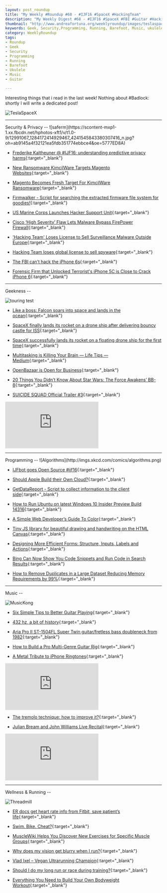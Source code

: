 ```yaml
---
layout: post_roundup
title: "My Weekly #Roundup #68 - #IJF16 #SpaceX #HackingTeam"
description: "My Weekly Digest #68 - #IJF16 #SpaceX #FBI #Guitar #HackingTeam"
thumbnail: "http://www.andreafortuna.org/weeklyroundup/images/teslaspacex.jpg"
keywords: Geek, Security,Programming, Running, Barefoot, Music, ukulele, transcription, guitar, hackingteam, tremolo, spacex, ijf16, ijf16bot, fbi, apple, ransomware
category: WeeklyRoundup
tags: 
- Roundup
- Geek
- Security
- Programming
- Running
- Barefoot
- Ukulele
- Music
- Guitar

---
```

Interesting things that i read in the last week! Nothing about #Badlock: shortly I will write a dedicated post! 

![TeslaSpaceX](http://www.andreafortuna.org/weeklyroundup/images/teslaspacex.jpg)
<!-- more -->
<hr/>
Security & Privacy
--
![saferm](https://scontent-mxp1-1.xx.fbcdn.net/hphotos-xft1/v/t1.0-9/12991067_1284172414929467_4241545843380307416_n.jpg?oh=ab9145a4f32121ea5fdb351774ebbce4&oe=5777ED8A)

- [Frederike Kaltheuner @ #IJF16: understanding predictive privacy harms](http://www.andreafortuna.org/security/2016/04/11/understanding-predictive-privacy-harms/){:target="_blank"}

- [New Ransomware KimcilWare Targets Magento Websites](http://threatpost.com/new-ransomware-kimcilware-targets-magento-websites/117124/){:target="_blank"}

- [Magento Becomes Fresh Target For KimcilWare Ransomware](https://packetstormsecurity.com/news/view/26492/Magento-Becomes-Fresh-Target-For-KimcilWare-Ransomware.html){:target="_blank"}

- [Firmwalker - Script for searching the extracted firmware file system for goodies!](http://www.kitploit.com/2016/03/firmwalker-script-for-searching.html){:target="_blank"}

- [US Marine Corps Launches Hacker Support Unit](https://packetstormsecurity.com/news/view/26490/US-Marine-Corps-Launches-Hacker-Support-Unit.html){:target="_blank"}

- [Cisco ‘High Severity’ Flaw Lets Malware Bypass FirePower Firewall](http://threatpost.com/cisco-high-severity-flaw-lets-malware-bypass-firepower-firewall/117165/){:target="_blank"}

- ['Hacking Team' Loses License to Sell Surveillance Malware Outside Europe](http://thehackernews.com/2016/04/hacking-team-loses-license-to-sell.html){:target="_blank"}

- [Hacking Team loses global license to sell spyware](https://nakedsecurity.sophos.com/2016/04/08/hacking-team-loses-global-license-to-sell-spyware/){:target="_blank"}

- [The FBI can’t hack the iPhone 6s](http://bgr.com/2016/04/07/iphone-6s-fbi-hack/){:target="_blank"}

- [Forensic Firm that Unlocked Terrorist's iPhone 5C is Close to Crack iPhone 6](http://thehackernews.com/2016/04/fbi-hack-iphone-6.html){:target="_blank"}


<hr/>
Geekness
--

![touring test](http://www.commitstrip.com/wp-content/uploads/2016/04/Strip-Test-Turing-inverse-650-finalenglish.jpg)

- [Like a boss: Falcon soars into space and lands in the ocean](http://arstechnica.com/science/2016/04/like-a-boss-falcon-soars-into-space-and-lands-in-the-ocean/){:target="_blank"}

- [SpaceX finally lands its rocket on a drone ship after delivering bouncy castle for ISS](http://thenextweb.com/insider/2016/04/08/spacex-just-landed-reusable-rocket-drone-ship/){:target="_blank"}

- [SpaceX successfully lands its rocket on a floating drone ship for the first time](http://recode.net/2016/04/08/spacex-successful-ocean-landing/){:target="_blank"}

- [Multitasking is Killing Your Brain — Life Tips — Medium](https://medium.com/life-tips/multitasking-is-killing-your-brain-79104e62e930){:target="_blank"}

- [OpenBazaar is Open for Business](https://blog.openbazaar.org/openbazaar-is-open-for-business/){:target="_blank"}

- [20 Things You Didn’t Know About Star Wars: The Force Awakens’ BB-8](http://feeds.wired.com/c/35185/f/661370/s/4eeb6f26/sc/28/l/0L0Swired0N0C20A160C0A40Cbb0E80Edata0Eattack0C/story01.htm){:target="_blank"}

- [SUICIDE SQUAD Official Trailer #3](https://www.geeksaresexy.net/2016/04/10/suicide-squad-official-trailer-3-video/){:target="_blank"}

<div class="video-container">
<iframe src="https://www.youtube.com/embed/HWvzhfI4SuM" frameborder="0" allowfullscreen></iframe>
</div>


<hr/>
Programming
--
![Algorithms](http://imgs.xkcd.com/comics/algorithms.png)

- [IJFbot goes Open Source #ijf16](https://medium.com/@journalismfest/ijfbot-goes-open-source-ijf16-8f2783f70a43){:target="_blank"}
 
- [Should Apple Build their Own Cloud?](http://highscalability.com/blog/2016/3/30/should-apple-build-their-own-cloud.html){:target="_blank"}

- [GetDataReport - Script to collect information to the client side](http://www.kitploit.com/2016/04/getdatareport-script-to-collect.html){:target="_blank"}

- [How to Run Ubuntu on latest Windows 10 Insider Preview Build 14316](http://thehackernews.com/2016/04/how-to-run-ubuntu-on-windows-10.html){:target="_blank"}

- [A Simple Web Developer’s Guide To Color](https://www.smashingmagazine.com/2016/04/web-developer-guide-color/){:target="_blank"}

- [Tiny JS library for beautiful drawing and handwriting on the HTML Canvas](https://github.com/jakubfiala/atrament.js){:target="_blank"}

- [Designing More Efficient Forms: Structure, Inputs, Labels and Actions](https://uxplanet.org/designing-more-efficient-forms-structure-inputs-labels-and-actions-e3a47007114f?gi=9390d61bc9a9){:target="_blank"}

- [Bing Can Now Show You Code Snippets and Run Code in Search Results](http://lifehacker.com/bing-can-now-show-you-code-snippets-and-run-code-in-sea-1769848113){:target="_blank"}

- [How to Remove Duplicates in a Large Dataset Reducing Memory Requirements by 99%](http://highscalability.com/blog/2016/4/4/how-to-remove-duplicates-in-a-large-dataset-reducing-memory.html){:target="_blank"}

<hr/>
Music
--

![MusicKong](https://scontent-mxp1-1.xx.fbcdn.net/hphotos-xal1/v/t1.0-9/12512722_1111144445573944_7542108318655524856_n.jpg?oh=a0a83250e195d50ec71d237e11f17689&oe=57BE99DE)

- [Six Simple Tips to Better Guitar Playing](http://www.guitarworld.com/six-tips-better-guitar-playing/25475){:target="_blank"}

- [432 hz, a bit of history](http://www.classical-guitar-music.com/432-hz/432-hz-a-bit-of-history/){:target="_blank"}

- [Aria Pro II ST-1504FL Super Twin guitar/fretless bass doubleneck from 1982](http://guitarz.blogspot.com/2016/04/aria-pro-ii-st-1504fl-super-twin.html){:target="_blank"}

- [How to Build a Pro Multi-Genre Guitar Rig](http://www.guitarworld.com/gear-amplifiers-effects/how-build-pro-multi-genre-guitar-rig/28983){:target="_blank"}

- [A Metal Tribute to iPhone Ringtones](https://www.youtube.com/watch?v=QW2TfV20FXY){:target="_blank"}

<div class="video-container">
<iframe src="https://www.youtube.com/embed/QW2TfV20FXY" frameborder="0" allowfullscreen></iframe>
</div>


- [The tremolo technique: how to improve it?](http://www.andreafortuna.org/guitar/2016/04/14/tremolo-technique/){:target="_blank"}

- [Julian Bream and John Williams Live Recital](http://www.classical-guitar-music.com/ensemble/guitar-duo/video-julian-bream-john-williams-live-recital/){:target="_blank"}																									

<div class="video-container">
<iframe src="https://www.youtube.com/embed/T1i_2HYmJkA" frameborder="0" allowfullscreen></iframe>
</div>

<hr/>
Wellness & Running  
--

![Threadmill](http://media.giphy.com/media/dHNLqWgiRADuM/giphy.gif)

- [ER docs get heart rate info from Fitbit, save patient’s life](http://arstechnica.com/science/2016/04/er-docs-get-heart-rate-info-from-fitbit-save-patients-life/){:target="_blank"}

- [Swim. Bike. Cheat?](http://mobile.nytimes.com/2016/04/10/sports/julie-miller-ironman-triathlon-cheat.html){:target="_blank"}

- [MuscleWiki Helps You Discover New Exercises for Specific Muscle Groups](http://vitals.lifehacker.com/musclewiki-helps-you-discover-new-exercises-for-specifi-1766022441){:target="_blank"}

- [Why does my vision get blurry when I run?](http://www.runnersworld.co.uk/health/why-does-my-vision-get-blurry-when-i-run/14719.html){:target="_blank"}

- [Vlad Ixel – Vegan Ultrarunning Champion](http://borntokickarse.com/podcast/vlad-ixel-vegan-ultrarunning-champion/){:target="_blank"}

- [Should I do my long run or race during training?](http://www.runnersworld.co.uk/training/should-i-do-my-long-run-or-race-during-training/14732.html){:target="_blank"}

- [Everything You Need to Build Your Own Bodyweight Workout](http://vitals.lifehacker.com/everything-you-need-to-build-your-own-bodyweight-workou-1770226539){:target="_blank"}




